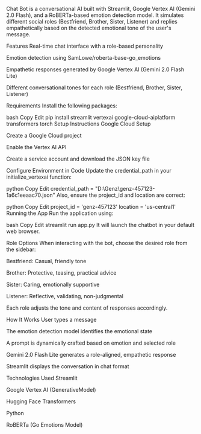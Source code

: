 Chat Bot is a conversational AI built with Streamlit, Google Vertex AI (Gemini 2.0 Flash), and a RoBERTa-based emotion detection model. It simulates different social roles (Bestfriend, Brother, Sister, Listener) and replies empathetically based on the detected emotional tone of the user's message.

Features
Real-time chat interface with a role-based personality

Emotion detection using SamLowe/roberta-base-go_emotions

Empathetic responses generated by Google Vertex AI (Gemini 2.0 Flash Lite)

Different conversational tones for each role (Bestfriend, Brother, Sister, Listener)

Requirements
Install the following packages:

bash
Copy
Edit
pip install streamlit vertexai google-cloud-aiplatform transformers torch
Setup Instructions
Google Cloud Setup

Create a Google Cloud project

Enable the Vertex AI API

Create a service account and download the JSON key file

Configure Environment in Code
Update the credential_path in your initialize_vertexai function:

python
Copy
Edit
credential_path = "D:\\Genz\\genz-457123-1a6c1eeaac70.json"
Also, ensure the project_id and location are correct:

python
Copy
Edit
project_id = 'genz-457123'
location = 'us-central1'
Running the App
Run the application using:

bash
Copy
Edit
streamlit run app.py
It will launch the chatbot in your default web browser.

Role Options
When interacting with the bot, choose the desired role from the sidebar:

Bestfriend: Casual, friendly tone

Brother: Protective, teasing, practical advice

Sister: Caring, emotionally supportive

Listener: Reflective, validating, non-judgmental

Each role adjusts the tone and content of responses accordingly.

How It Works
User types a message

The emotion detection model identifies the emotional state

A prompt is dynamically crafted based on emotion and selected role

Gemini 2.0 Flash Lite generates a role-aligned, empathetic response

Streamlit displays the conversation in chat format

Technologies Used
Streamlit

Google Vertex AI (GenerativeModel)

Hugging Face Transformers

Python

RoBERTa (Go Emotions Model)
